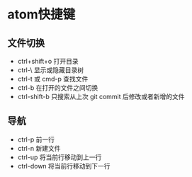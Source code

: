 # atom快捷键

## 文件切换
- ctrl+shift+o 打开目录
- ctrl-\	显示或隐藏目录树
- ctrl-t 或 cmd-p	查找文件
- ctrl-b	在打开的文件之间切换
- ctrl-shift-b	只搜索从上次 git commit 后修改或者新增的文件

## 导航

- ctrl-p	前一行
- ctrl-n	新建文件
- ctrl-up	将当前行移动到上一行
- ctrl-down	将当前行移动到下一行
